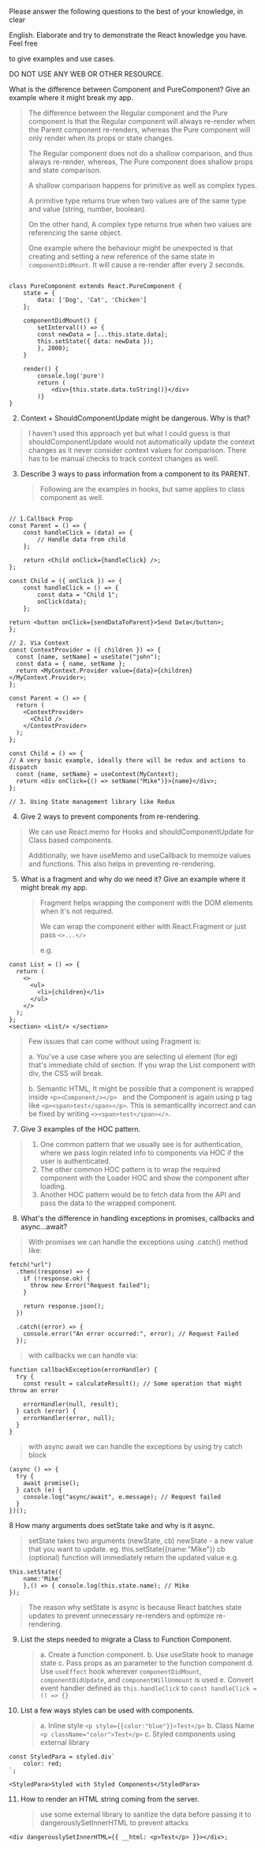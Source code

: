 Please answer the following questions to the best of your knowledge, in clear

English. Elaborate and try to demonstrate the React knowledge you have. Feel free

to give examples and use cases.

DO NOT USE ANY WEB OR OTHER RESOURCE.

What is the difference between Component and PureComponent? Give an example where it might break my app.

> The difference between the Regular component and the Pure component is
> that the Regular component will always re-render when the Parent
> component re-renders, whereas the Pure component will only render when
> its props or state changes.
>
> The Regular component does not do a shallow comparison, and thus
> always re-render, whereas, The Pure component does shallow props and
> state comparison.
>
> A shallow comparison happens for primitive as well as complex types.
>
> A primitive type returns true when two values are of the same type and
> value (string, number, boolean).
>
> On the other hand, A complex type returns true when two values are
> referencing the same object.
>
> One example where the behaviour might be unexpected is that creating
> and setting a new reference of the same state in `componentDidMount`.
> It will cause a re-render after every 2 seconds.

```

class PureComponent extends React.PureComponent {
	state = {
		data: ['Dog', 'Cat', 'Chicken']
	};

	componentDidMount() {
		setInterval(() => {
		const newData = [...this.state.data];
		this.setState({ data: newData });
		}, 2000);
	}

	render() {
		console.log('pure')
		return (
			<div>{this.state.data.toString()}</div>
		)}
}

```

2. Context + ShouldComponentUpdate might be dangerous. Why is that?

> I haven't used this approach yet but what I could guess is that
> shouldComponentUpdate would not automatically update the context
> changes as it never consider context values for comparison.
> There has to be manual checks to track context changes as well.

3. Describe 3 ways to pass information from a component to its PARENT.
   > Following are the examples in hooks, but same applies to class
   > component as well.

```

// 1.Callback Prop
const Parent = () => {
	const handleClick = (data) => {
		// Handle data from child
	};

	return <Child onClick={handleClick} />;
};

const Child = ({ onClick }) => {
	const handleClick = () => {
		const data = "Child 1";
		onClick(data);
	};

return <button onClick={sendDataToParent}>Send Data</button>;
};

// 2. Via Context
const ContextProvider = ({ children }) => {
  const [name, setName] = useState("john");
  const data = { name, setName };
  return <MyContext.Provider value={data}>{children}</MyContext.Provider>;
};

const Parent = () => {
  return (
    <ContextProvider>
      <Child />
    </ContextProvider>
  );
};

const Child = () => {
// A very basic example, ideally there will be redux and actions to dispatch
  const {name, setName} = useContext(MyContext);
  return <div onClick={() => setName("Mike")}>{name}</div>;
};

// 3. Using State management library like Redux
```

4. Give 2 ways to prevent components from re-rendering.

> We can use React.memo for Hooks and shouldComponentUpdate for Class
> based components.
>
> Additionally, we have useMemo and useCallback to memoize values and
> functions. This also helps in preventing re-rendering.

5. What is a fragment and why do we need it? Give an example where it might break my app.
   > Fragment helps wrapping the component with the DOM elements when it's
   > not required.
   >
   > We can wrap the component either with React.Fragment or just pass
   > `<>...</>`
   >
   > e.g.

```
const List = () => {
  return (
    <>
      <ul>
        <li>{children}</li>
      </ul>
    </>
  );
};
<section> <List/> </section>
```

> Few issues that can come without using Fragment is:
>
> a. You've a use case where you are selecting ul element (for eg) that's
> immediate child of section. If you wrap the List component with div,
> the CSS will break.
>
> b. Semantic HTML, It might be possible that a component is wrapped
> inside `<p><Component/></p> ` and the Component is again using p tag
> like `<p><span>test</span></p>`. This is semanticallty incorrect and
> can be fixed by writing `<><span>test</span></>`.

7. Give 3 examples of the HOC pattern.

> 1. One common pattern that we usually see is for authentication, where we
>    pass login related info to components via HOC if the user is
>    authenticated.
> 2. The other common HOC pattern is to wrap the required
>    component with the Loader HOC and show the component after loading.
> 3. Another HOC pattern would be to fetch data from the API and pass the
>    data to the wrapped component.

8. What's the difference in handling exceptions in promises, callbacks and async...await?

> With promises we can handle the exceptions using .catch() method like:

```
fetch("url")
  .then((response) => {
    if (!response.ok) {
      throw new Error("Request failed");
    }

    return response.json();
  })

  .catch((error) => {
    console.error("An error occurred:", error); // Request Failed
  });
```

> with callbacks we can handle via:

```
function callbackException(errorHandler) {
  try {
    const result = calculateResult(); // Some operation that might throw an error

    errorHandler(null, result);
  } catch (error) {
    errorHandler(error, null);
  }
}
```

> with async await we can handle the exceptions by using try catch block

```
(async () => {
  try {
    await promise();
  } catch (e) {
    console.log("async/await", e.message); // Request failed
  }
})();
```

8 How many arguments does setState take and why is it async.

> setState takes two arguments (newState, cb)
> newState - a new value that you want to update. eg. this.setState({name:"Mike"})
> cb (optional) function will immediately return the updated value
> e.g.

```
this.setState({
	name:'Mike'
	},() => { console.log(this.state.name); // Mike
});
```

> The reason why setState is async is because React batches state
> updates to prevent unnecessary re-renders and optimize re-rendering.

9. List the steps needed to migrate a Class to Function Component.

   > a. Create a function component.
   > b. Use useState hook to manage state
   > c. Pass props as an parameter to the function component
   > d. Use `useEffect` hook wherever `componentDidMount`,
   > `componentDidUpdate`, and `componentWillUnmount` is used
   > e. Convert event handler defined as `this.handleClick` to `const
handleClick = () => {}`

10. List a few ways styles can be used with components.
    > a. Inline style `<p style={{color:"blue"}}>Test</p>`
    > b. Class Name `<p className="color">Test</p>`
    > c. Styled components using external library

```
const StyledPara = styled.div`
	color: red;
`;

<StyledPara>Styled with Styled Components</StyledPara>

```

11. How to render an HTML string coming from the server.
    > use some external library to sanitize the data before passing it to
    > dangerouslySetInnerHTML to prevent attacks

`<div dangerouslySetInnerHTML={{ __html: <p>Test</p> }}></div>;`
